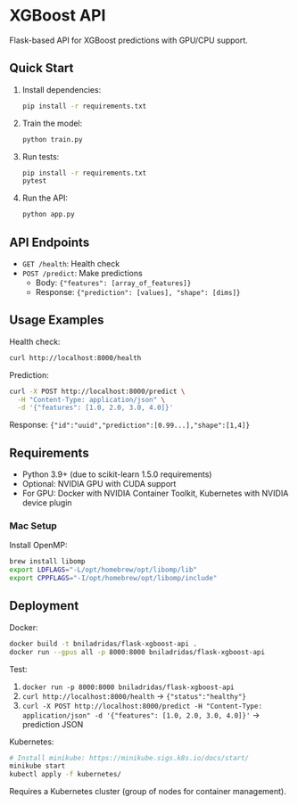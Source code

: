 # XGBoost API

Flask-based API for XGBoost predictions with GPU/CPU support.

## Quick Start

1. Install dependencies:
   ```bash
   pip install -r requirements.txt
   ```

2. Train the model:
   ```bash
   python train.py
   ```

3. Run tests:
   ```bash
   pip install -r requirements.txt
   pytest
   ```

4. Run the API:
   ```bash
   python app.py
   ```

## API Endpoints

- `GET /health`: Health check
- `POST /predict`: Make predictions
  - Body: `{"features": [array_of_features]}`
  - Response: `{"prediction": [values], "shape": [dims]}`

## Usage Examples

Health check:
```bash
curl http://localhost:8000/health
```

Prediction:
```bash
curl -X POST http://localhost:8000/predict \
  -H "Content-Type: application/json" \
  -d '{"features": [1.0, 2.0, 3.0, 4.0]}'
```
Response: `{"id":"uuid","prediction":[0.99...],"shape":[1,4]}`

## Requirements

- Python 3.9+ (due to scikit-learn 1.5.0 requirements)
- Optional: NVIDIA GPU with CUDA support
- For GPU: Docker with NVIDIA Container Toolkit, Kubernetes with NVIDIA device plugin

### Mac Setup

Install OpenMP:
```bash
brew install libomp
export LDFLAGS="-L/opt/homebrew/opt/libomp/lib"
export CPPFLAGS="-I/opt/homebrew/opt/libomp/include"
```

## Deployment

Docker:
```bash
docker build -t bniladridas/flask-xgboost-api .
docker run --gpus all -p 8000:8000 bniladridas/flask-xgboost-api
```

Test:
1. `docker run -p 8000:8000 bniladridas/flask-xgboost-api`
2. `curl http://localhost:8000/health` → `{"status":"healthy"}`
3. `curl -X POST http://localhost:8000/predict -H "Content-Type: application/json" -d '{"features": [1.0, 2.0, 3.0, 4.0]}'` → prediction JSON

Kubernetes:
```bash
# Install minikube: https://minikube.sigs.k8s.io/docs/start/
minikube start
kubectl apply -f kubernetes/
```
Requires a Kubernetes cluster (group of nodes for container management).
